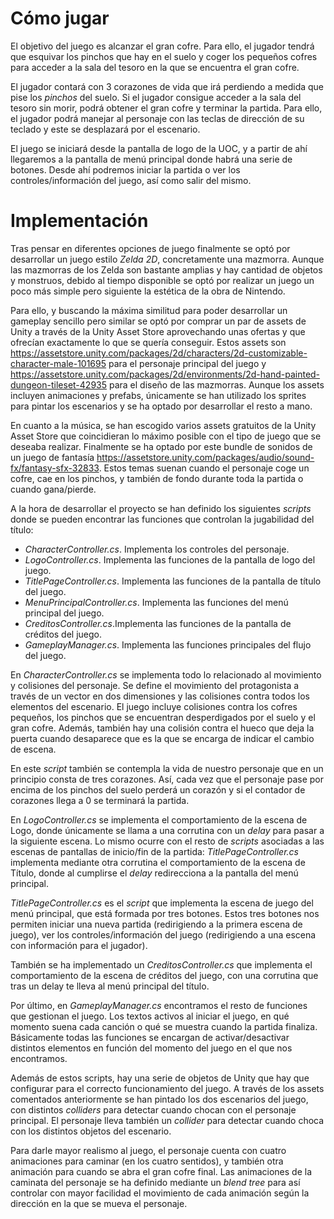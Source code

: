 # Cómo jugar
El objetivo del juego es alcanzar el gran cofre. Para ello, el jugador tendrá que esquivar los pinchos que hay en el suelo y coger los pequeños cofres para acceder a la sala del tesoro en la que se encuentra el gran cofre.

El jugador contará con 3 corazones de vida que irá perdiendo a medida que pise los _pinchos_ del suelo. Si el jugador consigue acceder a la sala del tesoro sin morir, podrá obtener el gran cofre y terminar la partida. Para ello, el jugador podrá manejar al personaje con las teclas de dirección de su teclado y este se desplazará por el escenario.

El juego se iniciará desde la pantalla de logo de la UOC, y a partir de ahí llegaremos a la pantalla de menú principal donde habrá una serie de botones. Desde ahí podremos iniciar la partida o ver los controles/información del juego, así como salir del mismo.

# Implementación
Tras pensar en diferentes opciones de juego finalmente se optó por desarrollar un juego estilo _Zelda 2D_, concretamente una mazmorra. Aunque las mazmorras de los Zelda son bastante amplias y hay cantidad de objetos y monstruos, debido al tiempo disponible se optó por realizar un juego un poco más simple pero siguiente la estética de la obra de Nintendo.

Para ello, y buscando la máxima similitud para poder desarrollar un gameplay sencillo pero similar se optó por comprar un par de assets de Unity a través de la Unity Asset Store aprovechando unas ofertas y que ofrecían exactamente lo que se quería conseguir. Estos assets son https://assetstore.unity.com/packages/2d/characters/2d-customizable-character-male-101695 para el personaje principal del juego y https://assetstore.unity.com/packages/2d/environments/2d-hand-painted-dungeon-tileset-42935 para el diseño de las mazmorras. Aunque los assets incluyen animaciones y prefabs, únicamente se han utilizado los sprites para pintar los escenarios y se ha optado por desarrollar el resto a mano.

En cuanto a la música, se han escogido varios assets gratuitos de la Unity Asset Store que coincidieran lo máximo posible con el tipo de juego que se deseaba realizar. Finalmente se ha optado por este bundle de sonidos de un juego de fantasía https://assetstore.unity.com/packages/audio/sound-fx/fantasy-sfx-32833. Estos temas suenan cuando el personaje coge un cofre, cae en los pinchos, y también de fondo durante toda la partida o cuando gana/pierde.

A la hora de desarrollar el proyecto se han definido los siguientes _scripts_ donde se pueden encontrar las funciones que controlan la jugabilidad del título:

- _CharacterController.cs_. Implementa los controles del personaje.
- _LogoController.cs_. Implementa las funciones de la pantalla de logo del juego.
- _TitlePageController.cs_. Implementa las funciones de la pantalla de título del juego.
- _MenuPrincipalController.cs_. Implementa las funciones del menú principal del juego.
- _CreditosController.cs_.Implementa las funciones de la pantalla de créditos del juego.
- _GameplayManager.cs_. Implementa las funciones principales del flujo del juego.

En _CharacterController.cs_ se implementa todo lo relacionado al movimiento y colisiones del personaje. Se define el movimiento del protagonista a través de un vector en dos dimensiones y las colisiones contra todos los elementos del escenario. El juego incluye colisiones contra los cofres pequeños, los pinchos que se encuentran desperdigados por el suelo y el gran cofre. Además, también hay una colisión contra el hueco que deja la puerta cuando desaparece que es la que se encarga de indicar el cambio de escena.

En este _script_ también se contempla la vida de nuestro personaje que en un principio consta de tres corazones. Así, cada vez que el personaje pase por encima de los pinchos del suelo perderá un corazón y si el contador de corazones llega a 0 se terminará la partida.

En _LogoController.cs_ se implementa el comportamiento de la escena de Logo, donde únicamente se llama a una corrutina con un _delay_ para pasar a la siguiente escena. Lo mismo ocurre con el resto de _scripts_ asociadas a las escenas de pantallas de inicio/fin de la partida: _TitlePageController.cs_ implementa mediante otra corrutina el comportamiento de la escena de Título, donde al cumplirse el _delay_ redirecciona a la pantalla del menú principal. 

_TitlePageController.cs_ es el _script_ que implementa la escena de juego del menú principal, que está formada por tres botones. Estos tres botones nos permiten iniciar una nueva partida (redirigiendo a la primera escena de juego), ver los controles/información del juego (redirigiendo a una escena con información para el jugador).

También se ha implementado un _CreditosController.cs_ que implementa el comportamiento de la escena de créditos del juego, con una corrutina que tras un delay te lleva al menú principal del título.

Por último, en _GameplayManager.cs_ encontramos el resto de funciones que gestionan el juego. Los textos activos al iniciar el juego, en qué momento suena cada canción o qué se muestra cuando la partida finaliza. Básicamente todas las funciones se encargan de activar/desactivar distintos elementos en función del momento del juego en el que nos encontramos.

Además de estos scripts, hay una serie de objetos de Unity que hay que configurar para el correcto funcionamiento del juego. A través de los assets comentados anteriormente se han pintado los dos escenarios del juego, con distintos _colliders_ para detectar cuando chocan con el personaje principal. El personaje lleva también un _collider_ para detectar cuando choca con los distintos objetos del escenario.

Para darle mayor realismo al juego, el personaje cuenta con cuatro animaciones para caminar (en los cuatro sentidos), y también otra animación para cuando se abra el gran cofre final. Las animaciones de la caminata del personaje se ha definido mediante un _blend tree_ para así controlar con mayor facilidad el movimiento de cada animación según la dirección en la que se mueva el personaje.



